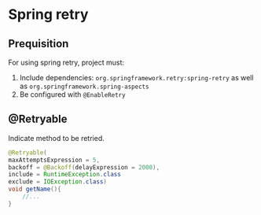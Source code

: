 # Spring retry

## Prequisition

For using spring retry, project must:
1. Include dependencies: 
`org.springframework.retry:spring-retry` as well as `org.springframework.spring-aspects`
2. Be configured with `@EnableRetry`

## @Retryable

Indicate method to be retried.

```java
@Retryable(
maxAttemptsExpression = 5,
backoff = @Backoff(delayExpression = 2000),     
include = RuntimeException.class
exclude = IOException.class)
void getName(){
    //...
}
```